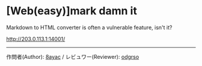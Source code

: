 # [Web(easy)]mark damn it

Markdown to HTML converter is often a vulnerable feature, isn't it?

<http://203.0.113.1:14001/>

---

作問者(Author): [8ayac](https://twitter.com/8ayac) / レビュワー(Reviewer): [odgrso](https://twitter.com/odgrso)
